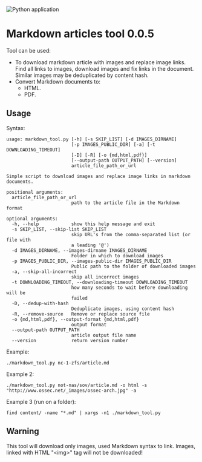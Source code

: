 ![Python application](https://github.com/artiomn/markdown_images_downloader/workflows/Python%20application/badge.svg)

# Markdown articles tool 0.0.5

Tool can be used:

- To download markdown article with images and replace image links.  
  Find all links to images, download images and fix links in the document.
  Similar images may be deduplicated by content hash.
- Convert Markdown documents to:
  * HTML.
  * PDF.


## Usage

Syntax:

```
usage: markdown_tool.py [-h] [-s SKIP_LIST] [-d IMAGES_DIRNAME]
                        [-p IMAGES_PUBLIC_DIR] [-a] [-t DOWNLOADING_TIMEOUT]
                        [-D] [-R] [-o {md,html,pdf}]
                        [--output-path OUTPUT_PATH] [--version]
                        article_file_path_or_url

Simple script to download images and replace image links in markdown
documents.

positional arguments:
  article_file_path_or_url
                        path to the article file in the Markdown format

optional arguments:
  -h, --help            show this help message and exit
  -s SKIP_LIST, --skip-list SKIP_LIST
                        skip URL's from the comma-separated list (or file with
                        a leading '@')
  -d IMAGES_DIRNAME, --images-dirname IMAGES_DIRNAME
                        Folder in which to download images
  -p IMAGES_PUBLIC_DIR, --images-public-dir IMAGES_PUBLIC_DIR
                        Public path to the folder of downloaded images
  -a, --skip-all-incorrect
                        skip all incorrect images
  -t DOWNLOADING_TIMEOUT, --downloading-timeout DOWNLOADING_TIMEOUT
                        how many seconds to wait before downloading will be
                        failed
  -D, --dedup-with-hash
                        Deduplicate images, using content hash
  -R, --remove-source   Remove or replace source file
  -o {md,html,pdf}, --output-format {md,html,pdf}
                        output format
  --output-path OUTPUT_PATH
                        article output file name
  --version             return version number
```

Example:

```
./markdown_tool.py nc-1-zfs/article.md
```

Example 2:

```
./markdown_tool.py not-nas/sov/article.md -o html -s "http://www.ossec.net/_images/ossec-arch.jpg" -a
```

Example 3 (run on a folder):

```
find content/ -name "*.md" | xargs -n1 ./markdown_tool.py
```

## Warning

This tool will download only images, used Markdown syntax to link.
Images, linked with HTML "\<img\>" tag will not be downloaded!
